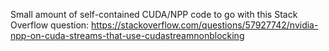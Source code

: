  Small amount of self-contained CUDA/NPP code to go with this Stack Overflow question: https://stackoverflow.com/questions/57927742/nvidia-npp-on-cuda-streams-that-use-cudastreamnonblocking
